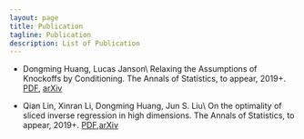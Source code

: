 ```yaml
---
layout: page
title: Publication
tagline: Publication
description: List of Publication
---
```


- Dongming Huang, Lucas Janson\\
Relaxing the Assumptions of Knockoffs by Conditioning. The Annals of Statistics, to appear, 2019+. 
[PDF](cknockoff.pdf), [arXiv](https://arxiv.org/abs/1903.02806)

- Qian Lin, Xinran Li, Dongming Huang, Jun S. Liu\\
On the optimality of sliced inverse regression in high dimensions. The Annals of Statistics, to appear, 2019+. [PDF](https://www.e-publications.org/ims/submission/AOS/user/submissionFile/35677?confirm=af74fff9),[arXiv](https://arxiv.org/abs/1701.06009)

